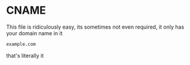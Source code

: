 # CNAME
This file is ridiculously easy, its sometimes not even required, it only has your domain name in it
```html
example.com
```
that's literally it
